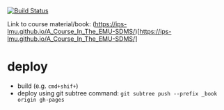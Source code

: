 [![Build Status](https://travis-ci.org/IPS-LMU/A_Course_In_The_EMU-SDMS.svg?branch=master)](https://travis-ci.org/IPS-LMU/A_Course_In_The_EMU-SDMS)

Link to course material/book: (https://ips-lmu.github.io/A_Course_In_The_EMU-SDMS/)[https://ips-lmu.github.io/A_Course_In_The_EMU-SDMS/]

# deploy

- build (e.g. `cmd+shif+`)
- deploy using git subtree command: `git subtree push --prefix _book origin gh-pages`
